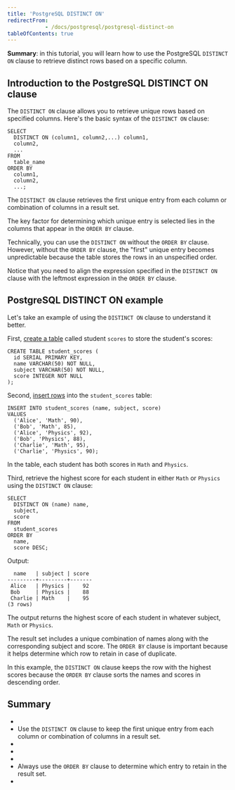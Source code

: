 ```yaml
---
title: 'PostgreSQL DISTINCT ON'
redirectFrom: 
            - /docs/postgresql/postgresql-distinct-on
tableOfContents: true
---
```



**Summary**: in this tutorial, you will learn how to use the PostgreSQL `DISTINCT ON` clause to retrieve distinct rows based on a specific column.





## Introduction to the PostgreSQL DISTINCT ON clause





The `DISTINCT ON` clause allows you to retrieve unique rows based on specified columns. Here's the basic syntax of the `DISTINCT ON` clause:





```
SELECT
  DISTINCT ON (column1, column2,...) column1,
  column2,
  ...
FROM
  table_name
ORDER BY
  column1,
  column2,
  ...;
```





The `DISTINCT ON` clause retrieves the first unique entry from each column or combination of columns in a result set.





The key factor for determining which unique entry is selected lies in the columns that appear in the `ORDER BY` clause.





Technically, you can use the `DISTINCT ON` without the `ORDER BY` clause. However, without the `ORDER BY` clause, the "first" unique entry becomes unpredictable because the table stores the rows in an unspecified order.





Notice that you need to align the expression specified in the `DISTINCT ON` clause with the leftmost expression in the `ORDER BY` clause.





## PostgreSQL DISTINCT ON example





Let's take an example of using the `DISTINCT ON` clause to understand it better.





First, [create a table](/docs/postgresql/postgresql-create-table) called student `scores` to store the student's scores:





```
CREATE TABLE student_scores (
  id SERIAL PRIMARY KEY,
  name VARCHAR(50) NOT NULL,
  subject VARCHAR(50) NOT NULL,
  score INTEGER NOT NULL
);
```





Second, [insert rows](/docs/postgresql/postgresql-insert-multiple-rows) into the `student_scores` table:





```
INSERT INTO student_scores (name, subject, score)
VALUES
  ('Alice', 'Math', 90),
  ('Bob', 'Math', 85),
  ('Alice', 'Physics', 92),
  ('Bob', 'Physics', 88),
  ('Charlie', 'Math', 95),
  ('Charlie', 'Physics', 90);
```





In the table, each student has both scores in `Math` and `Physics`.





Third, retrieve the highest score for each student in either `Math` or `Physics` using the `DISTINCT ON` clause:





```
SELECT
  DISTINCT ON (name) name,
  subject,
  score
FROM
  student_scores
ORDER BY
  name,
  score DESC;
```





Output:





```
  name   | subject | score
---------+---------+-------
 Alice   | Physics |    92
 Bob     | Physics |    88
 Charlie | Math    |    95
(3 rows)
```





The output returns the highest score of each student in whatever subject, `Math` or `Physics`.





The result set includes a unique combination of names along with the corresponding subject and score. The `ORDER BY` clause is important because it helps determine which row to retain in case of duplicate.





In this example, the `DISTINCT ON` clause keeps the row with the highest scores because the `ORDER BY` clause sorts the names and scores in descending order.





## Summary





- 
- Use the `DISTINCT ON` clause to keep the first unique entry from each column or combination of columns in a result set.
- 
-
- 
- Always use the `ORDER BY` clause to determine which entry to retain in the result set.
- 



